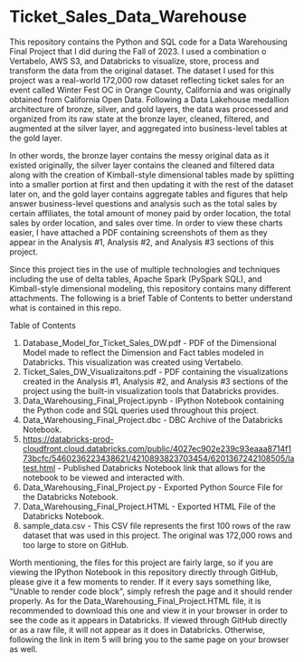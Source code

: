 # Ticket_Sales_Data_Warehouse

This repository contains the Python and SQL code for a Data Warehousing Final Project that I did during the Fall of 2023. I used a combination o Vertabelo, AWS S3, and Databricks to visualize, store, process and transform the data from the original dataset.
The dataset I used for this project was a real-world 172,000 row dataset reflecting ticket sales for an event called Winter Fest OC in Orange County, California and was originally obtained from California Open Data.
Following a Data Lakehouse medallion architecture of bronze, silver, and gold layers, the data was processed and organized from its raw state at the bronze layer, cleaned, filtered, and augmented at the silver layer, and aggregated into business-level tables at
the gold layer.

In other words, the bronze layer contains the messy original data as it existed originally, the silver layer contains the cleaned and filtered data along with the creation of Kimball-style dimensional tables made by splitting into a smaller portion at first
and then updating it with the rest of the dataset later on, and the gold layer contains aggregate tables and figures that help answer business-level questions and analysis such as the total sales by certain affiliates, the total amount of money paid by order location,
the total sales by order location, and sales over time. In order to view these charts easier, I have attached a PDF containing screenshots of them as they appear in the Analysis #1, Analysis #2, and Analysis #3 sections of this project.

Since this project ties in the use of multiple technologies and techniques including the use of delta tables, Apache Spark (PySpark SQL), and Kimball-style dimensional modeling, this repository contains many different attachments. The following is a brief Table of Contents
to better understand what is contained in this repo.

Table of Contents
1) Database_Model_for_Ticket_Sales_DW.pdf - PDF of the Dimensional Model made to reflect the Dimension and Fact tables modeled in Databricks. This visualization was created using Vertabelo.
2) Ticket_Sales_DW_Visualizaitons.pdf - PDF containing the visualizations created in the Analysis #1, Analysis #2, and Analysis #3 sections of the project using the built-in visualization tools that Databricks provides.
3) Data_Warehousing_Final_Project.ipynb - IPython Notebook containing the Python code and SQL queries used throughout this project.
4) Data_Warehousing_Final_Project.dbc - DBC Archive of the Databricks Notebook.
5) https://databricks-prod-cloudfront.cloud.databricks.com/public/4027ec902e239c93eaaa8714f173bcfc/5460236223438621/4210893823703454/6201367242108505/latest.html - Published Databricks Notebook link that allows for the notebook to be viewed and interacted with.
6) Data_Warehousing_Final_Project.py - Exported Python Source File for the Databricks Notebook.
7) Data_Warehousing_Final_Project.HTML - Exported HTML File of the Databricks Notebook.
8) sample_data.csv - This CSV file represents the first 100 rows of the raw dataset that was used in this project. The original was 172,000 rows and too large to store on GitHub.

Worth mentioning, the files for this project are fairly large, so if you are viewing the IPython Notebook in this repository directly through GitHub, please give it a few moments to render.
If it every says something like, "Unable to render code block", simply refresh the page and it should render properly.
As for the Data_Warehousing_Final_Project.HTML file, it is recommended to download this one and view it in your browser in order to see the code as it appears in Databricks.
If viewed through GitHub directly or as a raw file, it will not appear as it does in Databricks.
Otherwise, following the link in item 5 will bring you to the same page on your browser as well.
